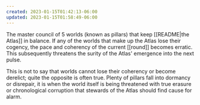 ```yaml
---
created: 2023-01-15T01:42:13-06:00
updated: 2023-01-15T01:58:49-06:00
---
```

The master council of 5 worlds (known as pillars) that keep [[README|the Atlas]] in balance. If any of the worlds that make up the Atlas lose their cogency, the pace and coherency of the current [[round]] becomes erratic. This subsequently threatens the surity of the Atlas' emergence into the next pulse.

This is not to say that worlds cannot lose their coherency or become derelict; quite the opposite is often true. Plenty of pillars fall into dormancy or disrepair, it is when the world itself is being threatened with true erasure or chronological corruption that stewards of the Atlas should find cause for alarm.
